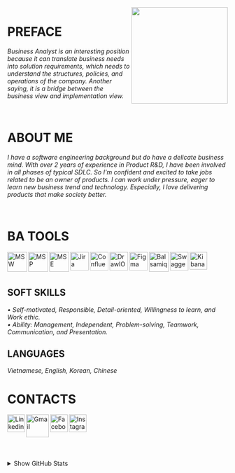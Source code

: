 <img width="220" height="220" src="https://tovinhkhang.netlify.app/images/contact.jpg" align="right" />

# PREFACE
_Business Analyst is an interesting position because it can translate business needs into solution requirements, which needs to understand the structures, policies, and operations of the company. Another saying, it is a bridge between the business view and implementation view._
<br />

<br />

# ABOUT ME

_I have a software engineering background but do have a delicate business mind. With over 2 years of experience in Product R&D, I have been involved in all phases of typical SDLC. So I'm confident and excited to take jobs related to be an owner of products. I can work under pressure, eager to learn new business trend and technology. Especially, I love delivering products that make society better._
<br />

<br />

# BA TOOLS
<img align="left" alt="MSW" width="45px" src="https://upload.wikimedia.org/wikipedia/commons/thumb/8/8d/Microsoft_Word_2013-2019_logo.svg/2086px-Microsoft_Word_2013-2019_logo.svg.png" />
<img align="left" alt="MSP" width="45px" src="https://upload.wikimedia.org/wikipedia/commons/thumb/1/16/Microsoft_PowerPoint_2013-2019_logo.svg/2086px-Microsoft_PowerPoint_2013-2019_logo.svg.png" />
<img align="left" alt="MSE" width="45px" src="https://upload.wikimedia.org/wikipedia/commons/thumb/7/73/Microsoft_Excel_2013-2019_logo.svg/2086px-Microsoft_Excel_2013-2019_logo.svg.png" />
<img align="left" alt="Jira" width="42px" src="https://cdn.icon-icons.com/icons2/2699/PNG/512/atlassian_jira_logo_icon_170511.png" />
<img align="left" alt="Confluence" width="42px" src="https://image.winudf.com/v2/image1/Y29tLmF0bGFzc2lhbi5hbmRyb2lkLmNvbmZsdWVuY2UuY29yZV9pY29uXzE1NTg2NDMwNjdfMDI5/icon.png?w=&fakeurl=1" />
<img align="left" alt="DrawIO" width="42px" src="https://images.g2crowd.com/uploads/product/image/large_detail/large_detail_9461f02c23e995e5d5e46e2676d110af/draw-io.png" />
<img align="left" alt="Figma" width="42px" src="https://cdn-icons-png.flaticon.com/512/5968/5968705.png" />
<img align="left" alt="Balsamiq" width="45px" src="https://tovinhkhang.netlify.app/images/balsamiq.png" />
<img align="left" alt="Swagger" width="42px" src="https://qavalidation.com/wp-content/uploads/2018/12/logo-swagger.png" />
<img align="left" alt="Kibana" width="40px" src="https://icons-for-free.com/iconfiles/png/512/elastic+kibana-1331550887756419477.png" />

<br />

<br />

<br />


## SOFT SKILLS
_• Self-motivated, Responsible, Detail-oriented, Willingness to learn, and Work ethic._
<br />
_• Ability: Management, Independent, Problem-solving, Teamwork, Communication, and Presentation._
<br />

## LANGUAGES
_Vietnamese, English, Korean, Chinese_


# CONTACTS
[<img align="left" alt="Linkedin" width="40px" src="https://www.dtl.coventry.domains/wp-content/uploads/2020/07/LinkedIn-Logo-1024x1024.png" />][linkedin]
[<img align="left" alt="Gmail" width="52px" src="https://upload.wikimedia.org/wikipedia/commons/thumb/7/7e/Gmail_icon_%282020%29.svg/512px-Gmail_icon_%282020%29.svg.png" />][gmail]
[<img align="left" alt="Facebook" width="40px" src="https://upload.wikimedia.org/wikipedia/commons/thumb/f/fb/Facebook_icon_2013.svg/768px-Facebook_icon_2013.svg.png" />][facebook]
[<img align="left" alt="Instagram" width="40px" src="https://www.edigitalagency.com.au/wp-content/uploads/instagram-logo-svg-vector-for-print.svg" />][instagram]

<br /><br /><br />
---
<details>
  <summary>Show GitHub Stats</summary>
  <img align="left" alt="My Github Stats" src="https://github-readme-stats.vercel.app/api?username=ToVinhKhang&count_private=true&include_all_commits=true&theme=nightowl" />
</details>

[facebook]: https://www.facebook.com/ToVinhKhangTDTU/
[instagram]: https://www.instagram.com/vkent_/
[linkedin]: https://www.linkedin.com/in/tovinhkhang/
[gmail]: mailto:vinhkhang1969@gmail.com



